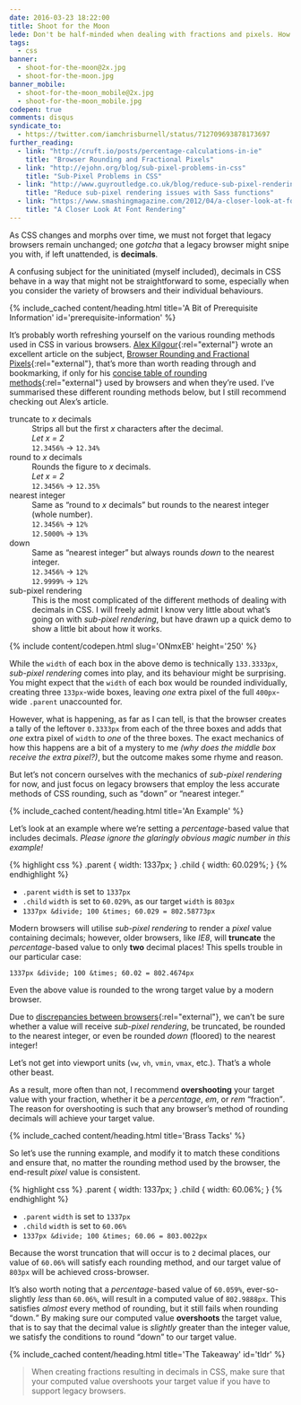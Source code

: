 ```yaml
---
date: 2016-03-23 18:22:00
title: Shoot for the Moon
lede: Don't be half-minded when dealing with fractions and pixels. How can we ensure all browsers interpret fractions in our CSS equally?
tags:
  - css
banner:
  - shoot-for-the-moon@2x.jpg
  - shoot-for-the-moon.jpg
banner_mobile:
  - shoot-for-the-moon_mobile@2x.jpg
  - shoot-for-the-moon_mobile.jpg
codepen: true
comments: disqus
syndicate_to:
  - https://twitter.com/iamchrisburnell/status/712709693878173697
further_reading:
  - link: "http://cruft.io/posts/percentage-calculations-in-ie"
    title: "Browser Rounding and Fractional Pixels"
  - link: "http://ejohn.org/blog/sub-pixel-problems-in-css"
    title: "Sub-Pixel Problems in CSS"
  - link: "http://www.guyroutledge.co.uk/blog/reduce-sub-pixel-rendering-with-sass"
    title: "Reduce sub-pixel rendering issues with Sass functions"
  - link: "https://www.smashingmagazine.com/2012/04/a-closer-look-at-font-rendering"
    title: "A Closer Look At Font Rendering"
---
```



As CSS changes and morphs over time, we must not forget that legacy browsers remain unchanged; one *gotcha* that a legacy browser might snipe you with, if left unattended, is **decimals**.

A confusing subject for the uninitiated (myself included), decimals in CSS behave in a way that might not be straightforward to some, especially when you consider the variety of browsers and their individual behaviours.


{% include_cached content/heading.html title='A Bit of Prerequisite Information' id='prerequisite-information' %}

It’s probably worth refreshing yourself on the various rounding methods used in CSS in various browsers. [Alex Kilgour](https://github.com/howlingmad/){:rel="external"} wrote an excellent article on the subject, [Browser Rounding and Fractional Pixels](http://cruft.io/posts/percentage-calculations-in-ie/){:rel="external"}, that’s more than worth reading through and bookmarking, if only for his [concise table of rounding methods](http://cruft.io/posts/percentage-calculations-in-ie/#browser-table){:rel="external"} used by browsers and when they’re used. I’ve summarised these different rounding methods below, but I still recommend checking out Alex’s article.

<dl>
    <dt>truncate to <em>x</em> decimals</dt>
    <dd>
        Strips all but the first <em>x</em> characters after the decimal.<br>
        <em>Let x = 2</em><br>
        <code>12.3456%</code> → <code>12.34%</code>
    </dd>
    <dt>round to <em>x</em> decimals</dt>
    <dd>
        Rounds the figure to <em>x</em> decimals.<br>
        <em>Let x = 2</em><br>
        <code>12.3456%</code> → <code>12.35%</code>
    </dd>
    <dt>nearest integer</dt>
    <dd>
        Same as <q>round to <em>x</em> decimals</q> but rounds to the nearest integer (whole number).<br>
        <code>12.3456%</code> → <code>12%</code><br>
        <code>12.5000%</code> → <code>13%</code>
    </dd>
    <dt>down</dt>
    <dd>
        Same as <q>nearest integer</q> but always rounds <em>down</em> to the nearest integer.<br>
        <code>12.3456%</code> → <code>12%</code><br>
        <code>12.9999%</code> → <code>12%</code>
    </dd>
    <dt>sub-pixel rendering</dt>
    <dd>
        This is the most complicated of the different methods of dealing with decimals in CSS. I will freely admit I know very little about what’s going on with <em>sub-pixel rendering</em>, but have drawn up a quick demo to show a little bit about how it works.
    </dd>
</dl>

{% include content/codepen.html slug='ONmxEB' height='250' %}

While the `width` of each box in the above demo is technically `133.3333px`, *sub-pixel rendering* comes into play, and its behaviour might be surprising. You might expect that the `width` of each box would be rounded individually, creating three `133px`-wide boxes, leaving *one* extra pixel of the full `400px`-wide `.parent` unaccounted for.

However, what is happening, as far as I can tell, is that the browser creates a tally of the leftover `0.3333px` from each of the three boxes and adds that *one* extra pixel of `width` to *one* of the three boxes. The exact mechanics of how this happens are a bit of a mystery to me *(why does the middle box receive the extra pixel?)*, but the outcome makes some rhyme and reason.

But let’s not concern ourselves with the mechanics of *sub-pixel rendering* for now, and just focus on legacy browsers that employ the less accurate methods of CSS rounding, such as <q>down</q> or <q>nearest integer.</q>


{% include_cached content/heading.html title='An Example' %}

Let’s look at an example where we’re setting a *percentage*-based value that includes decimals. *Please ignore the glaringly obvious magic number in this example!*

{% highlight css %}
.parent {
    width: 1337px;
}
.child {
    width: 60.029%;
}
{% endhighlight %}

- `.parent` `width` is set to `1337px`
- `.child` `width` is set to `60.029%`, as our target `width` is `803px`
- `1337px &divide; 100 &times; 60.029 = 802.58773px`

Modern browsers will utilise *sub-pixel rendering* to render a *pixel* value containing decimals; however, older browsers, like *IE8*, will **truncate** the *percentage*-based value to only **two** decimal places! This spells trouble in our particular case:

`1337px &divide; 100 &times; 60.02 = 802.4674px`

Even the above value is rounded to the wrong target value by a modern browser.

Due to [discrepancies between browsers](http://cruft.io/posts/percentage-calculations-in-ie/#browser-table){:rel="external"}, we can’t be sure whether a value will receive *sub-pixel rendering*, be truncated, be rounded to the nearest integer, or even be rounded *down* (floored) to the nearest integer!

<aside>
    <p>Let’s not get into viewport units (<code>vw</code>, <code>vh</code>, <code>vmin</code>, <code>vmax</code>, etc.). That’s a whole other beast.</p>
</aside>

As a result, more often than not, I recommend **overshooting** your target value with your fraction, whether it be a *percentage*, *em*, or *rem* <q>fraction</q>. The reason for overshooting is such that any browser’s method of rounding decimals will achieve your target value.


{% include_cached content/heading.html title='Brass Tacks' %}

So let’s use the running example, and modify it to match these conditions and ensure that, no matter the rounding method used by the browser, the end-result *pixel* value is consistent.

{% highlight css %}
.parent {
    width: 1337px;
}
.child {
    width: 60.06%;
}
{% endhighlight %}

- `.parent` `width` is set to `1337px`
- `.child` `width` is set to `60.06%`
- `1337px &divide; 100 &times; 60.06 = 803.0022px`

Because the worst truncation that will occur is to `2` decimal places, our value of `60.06%` will satisfy each rounding method, and our target value of `803px` will be achieved cross-browser.

It’s also worth noting that a *percentage*-based value of `60.059%`, ever-so-slightly *less* than `60.06%`, will result in a computed value of `802.9888px`. This satisfies *almost* every method of rounding, but it still fails when rounding <q>down.</q> By making sure our computed value **overshoots** the target value, that is to say that the decimal value is *slightly* greater than the integer value, we satisfy the conditions to round <q>down</q> to our target value.


{% include_cached content/heading.html title='The Takeaway' id='tldr' %}

> When creating fractions resulting in decimals in CSS, make sure that your computed value overshoots your target value if you have to support legacy browsers.
